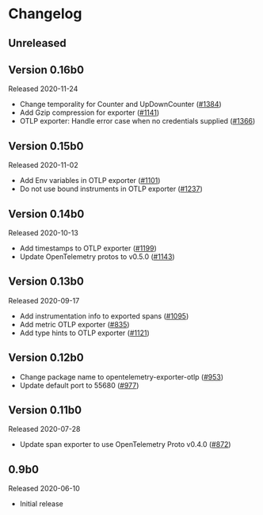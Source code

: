 # Changelog

## Unreleased

## Version 0.16b0

Released 2020-11-24

- Change temporality for Counter and UpDownCounter
  ([#1384](https://github.com/open-telemetry/opentelemetry-python/pull/1384))
- Add Gzip compression for exporter
  ([#1141](https://github.com/open-telemetry/opentelemetry-python/pull/1141))
- OTLP exporter: Handle error case when no credentials supplied
  ([#1366](https://github.com/open-telemetry/opentelemetry-python/pull/1366))
## Version 0.15b0

Released 2020-11-02

- Add Env variables in OTLP exporter
  ([#1101](https://github.com/open-telemetry/opentelemetry-python/pull/1101))
- Do not use bound instruments in OTLP exporter
  ([#1237](https://github.com/open-telemetry/opentelemetry-python/pull/1237))

## Version 0.14b0

Released 2020-10-13

- Add timestamps to OTLP exporter
  ([#1199](https://github.com/open-telemetry/opentelemetry-python/pull/1199))
- Update OpenTelemetry protos to v0.5.0
  ([#1143](https://github.com/open-telemetry/opentelemetry-python/pull/1143))

## Version 0.13b0

Released 2020-09-17

- Add instrumentation info to exported spans
  ([#1095](https://github.com/open-telemetry/opentelemetry-python/pull/1095))
- Add metric OTLP exporter
  ([#835](https://github.com/open-telemetry/opentelemetry-python/pull/835))
- Add type hints to OTLP exporter
  ([#1121](https://github.com/open-telemetry/opentelemetry-python/pull/1121))

## Version 0.12b0

- Change package name to opentelemetry-exporter-otlp
  ([#953](https://github.com/open-telemetry/opentelemetry-python/pull/953))
- Update default port to 55680 
  ([#977](https://github.com/open-telemetry/opentelemetry-python/pull/977))

## Version 0.11b0

Released 2020-07-28

- Update span exporter to use OpenTelemetry Proto v0.4.0 ([#872](https://github.com/open-telemetry/opentelemetry-python/pull/889))

## 0.9b0

Released 2020-06-10

- Initial release
